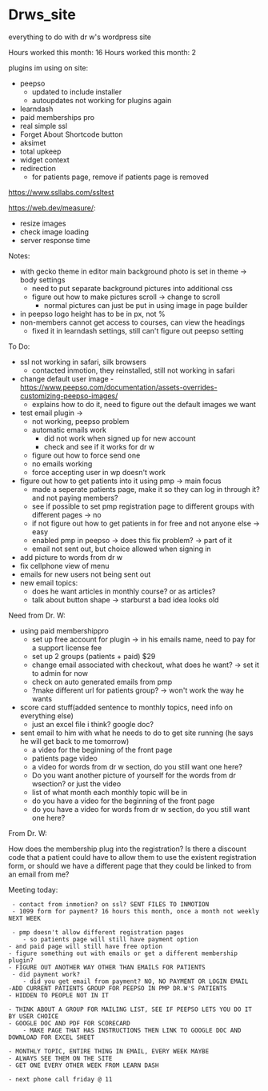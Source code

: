 # Drws_site
everything to do with dr w's wordpress site

 Hours worked this month: 16
 Hours worked this month: 2
 
plugins im using on site:

- peepso
	- updated to include installer
	- autoupdates not working for plugins again
- learndash 
- paid memberships pro
- real simple ssl 
- Forget About Shortcode button 
- aksimet
- total upkeep
- widget context 
- redirection 
	- for patients page, remove if patients page is removed

https://www.ssllabs.com/ssltest

https://web.dev/measure/:
- resize images
- check image loading
- server response time

Notes:

- with gecko theme in editor main background photo is set in theme -> body settings
	- need to put separate background pictures into additional css
	- figure out how to make pictures scroll -> change to scroll
		- normal pictures can just be put in using image in page builder
- in peepso logo height has to be in px, not %
- non-members cannot get access to courses, can view the headings 
 	- fixed it in learndash settings, still can't figure out peepso setting

To Do:

- ssl not working in safari, silk browsers
	- contacted inmotion, they reinstalled, still not working in safari
- change default user image
	-https://www.peepso.com/documentation/assets-overrides-customizing-peepso-images/ 
	- explains how to do it, need to figure out the default images we want
- test email plugin -> 
	- not working, peepso problem
	- automatic emails work 
		- did not work when signed up for new account
		- check and see if it works for dr w
	- figure out how to force send one
	- no emails working
	- force accepting user in wp doesn't work
- figure out how to get patients into it using pmp -> main focus
	- made a seperate patients page, make it so they can log in through it? and not paying members?
	- see if possible to set pmp registration page to different groups with different pages -> no
	- if not figure out how to get patients in for free and not anyone else -> easy
	- enabled pmp in peepso -> does this fix problem? -> part of it
	- email not sent out, but choice allowed when signing in
- add picture to words from dr w
- fix cellphone view of menu
- emails for new users not being sent out
-  new email topics:
	- does he want articles in monthly course? or as articles? 
	- talk about button shape -> starburst a bad idea looks old


Need from Dr. W:

- using paid membershippro 
	- set up free account for plugin -> in his emails name, need to pay for a support license fee
	- set up 2 groups (patients + paid) $29
	- change email associated with checkout, what does he want? -> set it to admin for now
	- check on auto generated emails from pmp
	- ?make different url for patients group? -> won't work the way he wants
- score card stuff(added sentence to monthly topics, need info on everything else)
	- just an excel file i think? google doc?
- sent email to him with what he needs to do to get site running (he says he will get back to me tomorrow)
	- a video for the beginning of the front page 
	- patients page video
	- a video for words from dr w section, do you still want one here?
	- Do you want another picture of yourself for the  words from dr wsection? or just the video
	- list of what month each monthly topic will be in
	- do you have a video for the beginning of the front page
	- do you have a video for words from dr w section, do you still want one here?


From Dr. W:

How does the membership plug into the registration? Is there a discount code that a patient could have to allow them to use the existent registration form, or should we have a different page that they could be linked to from an email from me?

Meeting today:

     - contact from inmotion? on ssl? SENT FILES TO INMOTION
     - 1099 form for payment? 16 hours this month, once a month not weekly NEXT WEEK

     - pmp doesn't allow different registration pages
     	- so patients page will still have payment option
	- and paid page will still have free option
	- figure something out with emails or get a different membership plugin?
	- FIGURE OUT ANOTHER WAY OTHER THAN EMAILS FOR PATIENTS
     - did payment work?
     	- did you get email from payment? NO, NO PAYMENT OR LOGIN EMAIL
	-ADD CURRENT PATIENTS GROUP FOR PEEPSO IN PMP DR.W'S PATIENTS
	- HIDDEN TO PEOPLE NOT IN IT
	
	- THINK ABOUT A GROUP FOR MAILING LIST, SEE IF PEEPSO LETS YOU DO IT BY USER CHOICE
	- GOOGLE DOC AND PDF FOR SCORECARD 
		- MAKE PAGE THAT HAS INSTRUCTIONS THEN LINK TO GOOGLE DOC AND DOWNLOAD FOR EXCEL SHEET

	- MONTHLY TOPIC, ENTIRE THING IN EMAIL, EVERY WEEK MAYBE
	- ALWAYS SEE THEM ON THE SITE
	- GET ONE EVERY OTHER WEEK FROM LEARN DASH
	
	- next phone call friday @ 11
